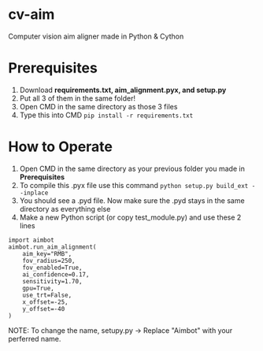 # cv-aim
Computer vision aim aligner made in Python &amp; Cython

# Prerequisites 
1. Download **requirements.txt, aim_alignment.pyx, and setup.py**
2. Put all 3 of them in the same folder!
3. Open CMD in the same directory as those 3 files
4. Type this into CMD ```pip install -r requirements.txt```

# How to Operate
1. Open CMD in the same directory as your previous folder you made in **Prerequisites**
2. To compile this .pyx file use this command ```python setup.py build_ext --inplace```
3. You should see a .pyd file. Now make sure the .pyd stays in the same directory as everything else
4. Make a new Python script (or copy test_module.py) and use these 2 lines
```
import aimbot
aimbot.run_aim_alignment(
    aim_key="RMB",
    fov_radius=250,
    fov_enabled=True,
    ai_confidence=0.17,
    sensitivity=1.70,
    gpu=True,
    use_trt=False,
    x_offset=-25,
    y_offset=-40
)
```
NOTE: To change the name, setupy.py -> Replace "Aimbot" with your perferred name.

